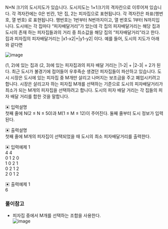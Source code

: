 N×N 크기의 도시지도가 있습니다. 도시지도는 1×1크기의 격자칸으로 이루어져 있습니다. 각 격자칸에는 0은 빈칸, 1은 집, 2는 피자집으로 표현됩니다. 각 격자칸은 좌표(행번호, 열 번호) 로 표현됩니다. 행번호는 1번부터 N번까지이고, 열 번호도 1부터 N까지입니다.
도시에는 각 집마다 “피자배달거리”가 았는데 각 집의 피자배달거리는 해당 집과 도시의 존재 하는 피자집들과의 거리 중 최소값을 해당 집의 “피자배달거리”라고 한다.
집과 피자집의 피자배달거리는 |x1-x2|+|y1-y2| 이다. 예를 들어, 도시의 지도가 아래와 같다면

![image](https://user-images.githubusercontent.com/45524783/146681865-42f6ae7d-94e1-47d7-ae70-8fc1b591e17d.png)


(1, 2)에 있는 집과 (2, 3)에 있는 피자집과의 피자 배달 거리는 |1-2| + |2-3| = 2가 된다. 최근 도시가 불경기에 접어들어 우후죽순 생겼던 피자집들이 파산하고 있습니다. 도시 시장은 도시에 있는 피자집 중 M개만 살리고 나머지는 보조금을 주고 폐업시키려고 합니다.
시장은 살리고자 하는 피자집 M개를 선택하는 기준으로 도시의 피자배달거리가 최소가 되는 M개의 피자집을 선택하려고 합니다.
도시의 피자 배달 거리는 각 집들의 피자 배달 거리를 합한 것을 말합니다.

▣ 입력설명     
첫째 줄에 N(2 ≤ N ≤ 50)과 M(1 ≤ M ≤ 12)이 주어진다. 둘째 줄부터 도시 정보가 입력된다.


▣ 출력설명    
첫째 줄에 M개의 피자집이 선택되었을 때 도시의 최소 피자배달거리를 출력한다.


▣ 입력예제 1     
4 4   
0 1 2 0  
1 0 2 1  
0 2 1 2  
2 0 1 2


▣ 출력예제 1  
6   

### 풀이참고
- 피자집 중에서 M개를 선택하는 조합을 사용한다.      
![image](https://user-images.githubusercontent.com/45524783/146682045-f78c1158-da37-41d6-a055-07ff823f86cd.png)
